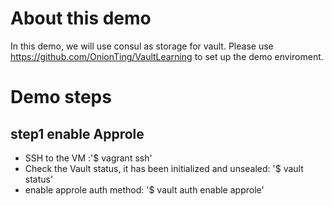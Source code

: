 # About this demo
In this demo, we will use consul as storage for vault. Please use https://github.com/OnionTing/VaultLearning to set up the demo enviroment. 


# Demo steps

## step1 enable Approle
* SSH to the VM :'$ vagrant ssh'
* Check the Vault status, it has been initialized and unsealed: '$ vault status' 
* enable approle auth method: '$ vault auth enable approle'
